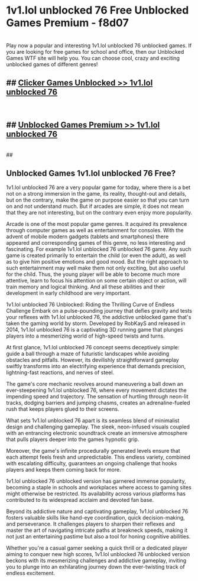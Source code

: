 # 1v1.lol unblocked 76  Free Unblocked Games Premium - f8d07 <br>
<br>
Play now a popular and interesting 1v1.lol unblocked 76 unblocked games. If you are looking for free games for school and office, then our Unblocked Games WTF site will help you. You can choose cool, crazy and exciting unblocked games of different genres!


## ##  [Clicker Games Unblocked >> 1v1.lol unblocked 76](http://freeplayer.one?title=1v1.lol_unblocked_76&ref=UG)
  <br>

##  ## [Unblocked Games Premium >> 1v1.lol unblocked 76](http://freeplayer.one?title=1v1.lol_unblocked_76&ref=UG)
  <br>
  ##



## Unblocked Games 1v1.lol unblocked 76 Free?

1v1.lol unblocked 76 are a very popular game for today, where there is a bet not on a strong immersion in the game, its reality, thought-out and details, but on the contrary, make the game on purpose easier so that you can turn on and not understand much. But if arcades are simple, it does not mean that they are not interesting, but on the contrary even enjoy more popularity.

Arcade is one of the most popular game genres. It acquired its prevalence through computer games as well as entertainment for consoles. With the advent of mobile modern gadgets (tablets and smartphones) there appeared and corresponding games of this genre, no less interesting and fascinating. For example 1v1.lol unblocked 76 unblocked 76 game. Any such game is created primarily to entertain the child (or even the adult), as well as to give him positive emotions and good mood. But the right approach to such entertainment may well make them not only exciting, but also useful for the child. Thus, the young player will be able to become much more attentive, learn to focus his attention on some certain object or action, will train memory and logical thinking. And all these abilities and their development in early childhood are very important.

1v1.lol unblocked 76 Unblocked: Riding the Thrilling Curve of Endless Challenge
Embark on a pulse-pounding journey that defies gravity and tests your reflexes with 1v1.lol unblocked 76, the addictive unblocked game that's taken the gaming world by storm. Developed by RobKayS and released in 2014, 1v1.lol unblocked 76 is a captivating 3D running game that plunges players into a mesmerizing world of high-speed twists and turns.

At first glance, 1v1.lol unblocked 76 concept seems deceptively simple: guide a ball through a maze of futuristic landscapes while avoiding obstacles and pitfalls. However, its devilishly straightforward gameplay swiftly transforms into an electrifying experience that demands precision, lightning-fast reactions, and nerves of steel.

The game's core mechanic revolves around maneuvering a ball down an ever-steepening 1v1.lol unblocked 76, where every movement dictates the impending speed and trajectory. The sensation of hurtling through neon-lit tracks, dodging barriers and jumping chasms, creates an adrenaline-fueled rush that keeps players glued to their screens.

What sets 1v1.lol unblocked 76 apart is its seamless blend of minimalist design and challenging gameplay. The sleek, neon-infused visuals coupled with an entrancing electronic soundtrack create an immersive atmosphere that pulls players deeper into the games hypnotic grip.

Moreover, the game's infinite procedurally generated levels ensure that each attempt feels fresh and unpredictable. This endless variety, combined with escalating difficulty, guarantees an ongoing challenge that hooks players and keeps them coming back for more.

1v1.lol unblocked 76 unblocked version has garnered immense popularity, becoming a staple in schools and workplaces where access to gaming sites might otherwise be restricted. Its availability across various platforms has contributed to its widespread acclaim and devoted fan base.

Beyond its addictive nature and captivating gameplay, 1v1.lol unblocked 76 fosters valuable skills like hand-eye coordination, quick decision-making, and perseverance. It challenges players to sharpen their reflexes and master the art of navigating intricate paths at breakneck speeds, making it not just an entertaining pastime but also a tool for honing cognitive abilities.

Whether you're a casual gamer seeking a quick thrill or a dedicated player aiming to conquer new high scores, 1v1.lol unblocked 76 unblocked version beckons with its mesmerizing challenges and addictive gameplay, inviting you to plunge into an exhilarating journey down the ever-twisting track of endless excitement.
